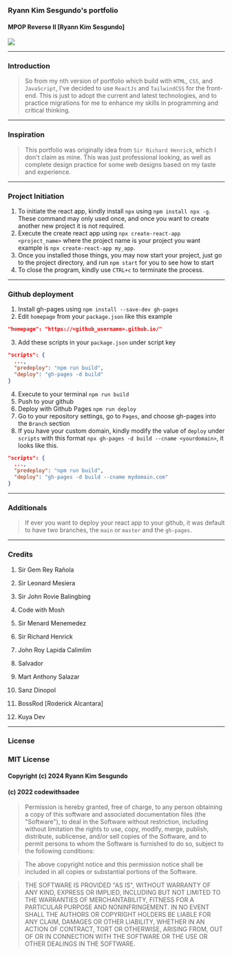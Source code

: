### Ryann Kim Sesgundo's portfolio
#### MPOP Reverse II [Ryann Kim Sesgundo]

![](https://wakatime.com/badge/github/RyannKim327/ryannkim327.github.io.svg?style=for-the-badge)

---
### Introduction
> So from my nth version of portfolio which build with `HTML`, `CSS`, and `JavaScript`, I've decided to use `ReactJs` and `TailwindCSS` for the front-end.
This is just to adopt the current and latest technologies, and to practice migrations for me to enhance my skills in programming and critical thinking.

---
### Inspiration
> This portfolio was originally idea from `Sir Richard Henrick`, which I don't claim as mine. This was just professional looking, as well as complete
design practice for some web designs based on my taste and experience.

---
### Project Initiation
1. To initiate the react app, kindly install `npx` using `npm install npx -g`. These command may only used once, and once you want to create another new project it is not required.
2. Execute the create react app using `npx create-react-app <project_name>` where the project name is your project you want example is `npx create-react-app my_app`.
3. Once you installed those things, you may now start your project, just go to the project directory, and run `npm start` for you to see how to start
4. To close the program, kindly use `CTRL+c` to terminate the process.

---
### Github deployment
1. Install gh-pages using `npm install --save-dev gh-pages`
2. Edit `homepage` from your `package.json` like this example
```JSON
"homepage": "https://<github_username>.github.io/"
```
3. Add these scripts in your `package.json` under script key
```JSON
"scripts": {
  ...,
  "predeploy": "npm run build",
  "deploy": "gh-pages -d build"
}
```
4. Execute to your terminal `npm run build`
5. Push to your github
6. Deploy with Github Pages `npm run deploy`
7. Go to your repository settings, go to `Pages`, and choose gh-pages into the `Branch` section
8. If you have your custom domain, kindly modify the value of `deploy` under `scripts` with this format `npx gh-pages -d build --cname <yourdomain>`, it looks like this.
```JSON
"scripts": {
  ...,
  "predeploy": "npm run build",
  "deploy": "gh-pages -d build --cname mydomain.com"
}

```

---
### Additionals
> If ever you want to deploy your react app to your github, it was default to have two branches, the `main` or `master` and the `gh-pages`.

---
### Credits

1. Sir Gem Rey Rañola
2. Sir Leonard Mesiera
3. Sir John Rovie Balingbing
4. Code with Mosh
5. Sir Menard Menemedez
6. Sir Richard Henrick

7. John Roy Lapida Calimlim
8. Salvador
9. Mart Anthony Salazar
10. Sanz Dinopol

11. BossRod [Roderick Alcantara]
12. Kuya Dev

---
### License

### MIT License
#### Copyright (c) 2024 Ryann Kim Sesgundo
#### (c) 2022 codewithsadee

> Permission is hereby granted, free of charge, to any person obtaining a copy
of this software and associated documentation files (the "Software"), to deal
in the Software without restriction, including without limitation the rights
to use, copy, modify, merge, publish, distribute, sublicense, and/or sell
copies of the Software, and to permit persons to whom the Software is
furnished to do so, subject to the following conditions:

> The above copyright notice and this permission notice shall be included in all
copies or substantial portions of the Software.

> THE SOFTWARE IS PROVIDED "AS IS", WITHOUT WARRANTY OF ANY KIND, EXPRESS OR
IMPLIED, INCLUDING BUT NOT LIMITED TO THE WARRANTIES OF MERCHANTABILITY,
FITNESS FOR A PARTICULAR PURPOSE AND NONINFRINGEMENT. IN NO EVENT SHALL THE
AUTHORS OR COPYRIGHT HOLDERS BE LIABLE FOR ANY CLAIM, DAMAGES OR OTHER
LIABILITY, WHETHER IN AN ACTION OF CONTRACT, TORT OR OTHERWISE, ARISING FROM,
OUT OF OR IN CONNECTION WITH THE SOFTWARE OR THE USE OR OTHER DEALINGS IN THE
SOFTWARE.


